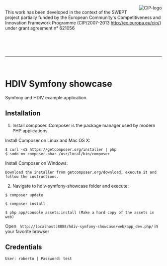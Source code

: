 <img src="http://www.hdiv.org/img/cip-logo.jpg" alt="CIP-logo" title="CIP-logo" align="right" />

This work has been developed in the context of the SWEPT project partially funded by the European Community's Competitiveness and Innovation Framework Programme (CIP/2007-2013 http://ec.europa.eu/cip/) under grant agreement n° 621056
<br/><br/><br/><br/><br/>

-----
<br/>

HDIV Symfony showcase
========================

Symfony and HDIV example application.

Installation
--------------

1. Install composer. Composer is the package manager used by modern PHP applications.

Install Composer on Linux and Mac OS X:

```
$ curl -sS https://getcomposer.org/installer | php
$ sudo mv composer.phar /usr/local/bin/composer
```

Install Composer on Windows:

```
Download the installer from getcomposer.org/download, execute it and follow the instructions.
```
2. Navigate to hdiv-symfony-showcase folder and execute:
```
$ composer update
```

```
$ composer install
```

```
$ php app/console assets:install (Make a hard copy of the assets in web)
```
Open ``` http://localhost:8888/hdiv-symfony-showcase/web/app_dev.php/``` in your favorite browser


Credentials
--------------

```
User: roberto | Password: test
```

